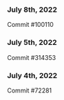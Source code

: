 ### July 8th, 2022

Commit #100110

### July 5th, 2022

Commit #314353


### July 4th, 2022

Commit #72281
